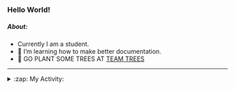 ### Hello World!

##### About:
- Currently I am a student.
- 🌱 I’m learning how to make better documentation.
- 🌱 GO PLANT SOME TREES AT [TEAM TREES](https://teamtrees.org/)

---
<details>
  <summary>:zap: My Activity:</summary>
  
<!--START_SECTION:waka-->
![Code Time](http://img.shields.io/badge/Code%20Time-1%2C005%20hrs%2059%20mins-blue)

**I'm a Night 🦉** 

```text
🌞 Morning    94 commits     ███░░░░░░░░░░░░░░░░░░░░░░   13.51% 
🌆 Daytime    153 commits    █████░░░░░░░░░░░░░░░░░░░░   21.98% 
🌃 Evening    215 commits    ███████░░░░░░░░░░░░░░░░░░   30.89% 
🌙 Night      234 commits    ████████░░░░░░░░░░░░░░░░░   33.62%

```
📅 **I'm Most Productive on Tuesday** 

```text
Monday       105 commits    ███░░░░░░░░░░░░░░░░░░░░░░   15.09% 
Tuesday      133 commits    ████░░░░░░░░░░░░░░░░░░░░░   19.11% 
Wednesday    78 commits     ██░░░░░░░░░░░░░░░░░░░░░░░   11.21% 
Thursday     99 commits     ███░░░░░░░░░░░░░░░░░░░░░░   14.22% 
Friday       97 commits     ███░░░░░░░░░░░░░░░░░░░░░░   13.94% 
Saturday     76 commits     ██░░░░░░░░░░░░░░░░░░░░░░░   10.92% 
Sunday       108 commits    ████░░░░░░░░░░░░░░░░░░░░░   15.52%

```


📊 **This Week I Spent My Time On** 

```text
🔥 Editors: 
VS Code                  9 hrs 18 mins       █████████████████████████   100.0%

🐱‍💻 Projects: 
CSF22                    6 hrs 48 mins       ██████████████████░░░░░░░   73.05% 
praise-demo              2 hrs 30 mins       ██████░░░░░░░░░░░░░░░░░░░   26.95%

```


 Last Updated on 19/01/2023 14:04:21 UTC
<!--END_SECTION:waka-->
</details>
